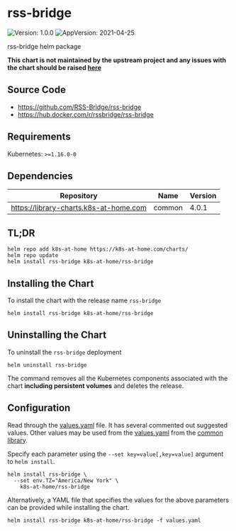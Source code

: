 # rss-bridge

![Version: 1.0.0](https://img.shields.io/badge/Version-1.0.0-informational?style=flat-square) ![AppVersion: 2021-04-25](https://img.shields.io/badge/AppVersion-2021--04--25-informational?style=flat-square)

rss-bridge helm package

**This chart is not maintained by the upstream project and any issues with the chart should be raised [here](https://github.com/k8s-at-home/charts/issues/new/choose)**

## Source Code

* <https://github.com/RSS-Bridge/rss-bridge>
* <https://hub.docker.com/r/rssbridge/rss-bridge>

## Requirements

Kubernetes: `>=1.16.0-0`

## Dependencies

| Repository | Name | Version |
|------------|------|---------|
| https://library-charts.k8s-at-home.com | common | 4.0.1 |

## TL;DR

```console
helm repo add k8s-at-home https://k8s-at-home.com/charts/
helm repo update
helm install rss-bridge k8s-at-home/rss-bridge
```

## Installing the Chart

To install the chart with the release name `rss-bridge`

```console
helm install rss-bridge k8s-at-home/rss-bridge
```

## Uninstalling the Chart

To uninstall the `rss-bridge` deployment

```console
helm uninstall rss-bridge
```

The command removes all the Kubernetes components associated with the chart **including persistent volumes** and deletes the release.

## Configuration

Read through the [values.yaml](./values.yaml) file. It has several commented out suggested values.
Other values may be used from the [values.yaml](https://github.com/k8s-at-home/library-charts/tree/main/charts/stable/common/values.yaml) from the [common library](https://github.com/k8s-at-home/library-charts/tree/main/charts/stable/common).

Specify each parameter using the `--set key=value[,key=value]` argument to `helm install`.

```console
helm install rss-bridge \
  --set env.TZ="America/New York" \
    k8s-at-home/rss-bridge
```

Alternatively, a YAML file that specifies the values for the above parameters can be provided while installing the chart.

```console
helm install rss-bridge k8s-at-home/rss-bridge -f values.yaml
```
